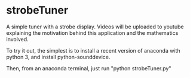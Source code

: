 # strobeTuner

A simple tuner with a strobe display. Videos will be uploaded to youtube explaining the motivation behind this application
and the mathematics involved.

To try it out, the simplest is to install a recent version of anaconda with python 3, and install python-sounddevice.

Then, from an anaconda terminal, just run "python strobeTuner.py"
